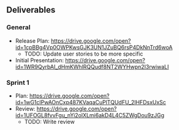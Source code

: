 ## Deliverables

### General
+ Release Plan: https://drive.google.com/open?id=1cpBBg4Vp0OWPKwsGJK3UN1JZuBQ6rsP4DkNnTrd6woA
  - TODO: Update user stories to be more specific
+ Initial Presentation: https://drive.google.com/open?id=1WR9QyrbAI_dHmKWhlRQQudf8NT2WYHwpn2I3rwiwaLI

### Sprint 1
+ Plan: https://drive.google.com/open?id=1wG1clPwAOnCxp487KVaqaCuPlTQUdFU_2lHFDsxUxSc
+ Review: https://drive.google.com/open?id=1UFOGL8fvvFgu_nYi2olXLmi6akD4L4C5ZWgDou9zJGg
  - TODO: Write review
